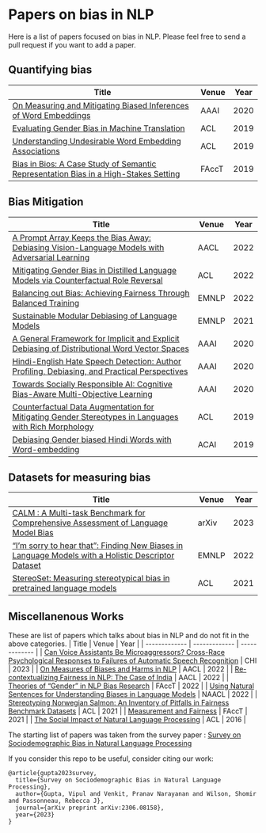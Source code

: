 # Papers on bias in NLP

Here is a list of papers focused on bias in NLP. Please feel free to send a pull request if you want to add a paper.

## Quantifying bias

| Title | Venue | Year |
| ------------- | ------------- | ------------- |
| [On Measuring and Mitigating Biased Inferences of Word Embeddings](https://arxiv.org/pdf/1908.09369.pdf) | AAAI | 2020 |
| [Evaluating Gender Bias in Machine Translation](https://aclanthology.org/P19-1164.pdf) | ACL | 2019 |
| [Understanding Undesirable Word Embedding Associations](https://aclanthology.org/P19-1166.pdf) | ACL | 2019 |
| [Bias in Bios: A Case Study of Semantic Representation Bias in a High-Stakes Setting](https://www.microsoft.com/en-us/research/uploads/prod/2019/01/bios_bias.pdf) | FAccT | 2019 |


## Bias Mitigation

| Title | Venue | Year |
| ------------- | ------------- | ------------- |
| [A Prompt Array Keeps the Bias Away: Debiasing Vision-Language Models with Adversarial Learning](https://aclanthology.org/2022.aacl-main.61.pdf) | AACL | 2022 |
| [Mitigating Gender Bias in Distilled Language Models via Counterfactual Role Reversal](https://aclanthology.org/2022.findings-acl.55.pdf) | ACL | 2022 |
| [Balancing out Bias: Achieving Fairness Through Balanced Training](https://aclanthology.org/2022.emnlp-main.779.pdf)| EMNLP | 2022 |
| [Sustainable Modular Debiasing of Language Models](https://arxiv.org/pdf/2109.03646.pdf) | EMNLP | 2021 |
| [A General Framework for Implicit and Explicit Debiasing of Distributional Word Vector Spaces](https://arxiv.org/pdf/1909.06092.pdf) | AAAI | 2020 |
| [Hindi-English Hate Speech Detection: Author Profiling, Debiasing, and Practical Perspectives](https://ojs.aaai.org/index.php/AAAI/article/view/5374/5229) | AAAI | 2020 |
| [Towards Socially Responsible AI: Cognitive Bias-Aware Multi-Objective Learning](https://ojs.aaai.org/index.php/AAAI/article/view/5654) | AAAI | 2020 |
| [Counterfactual Data Augmentation for Mitigating Gender Stereotypes in Languages with Rich Morphology](https://aclanthology.org/P19-1161v2.pdf) | ACL | 2019 |
| [Debiasing Gender biased Hindi Words with Word-embedding](https://dl.acm.org/doi/pdf/10.1145/3377713.3377792) | ACAI | 2019 |


## Datasets for measuring bias
| Title | Venue | Year |
| ------------- | ------------- | ------------- |
| [CALM : A Multi-task Benchmark for Comprehensive Assessment of Language Model Bias](https://arxiv.org/abs/2308.12539) | arXiv | 2023 |
| [“I’m sorry to hear that”: Finding New Biases in Language Models with a Holistic Descriptor Dataset](https://aclanthology.org/2022.emnlp-main.625/) | EMNLP | 2022 |
| [StereoSet: Measuring stereotypical bias in pretrained language models](https://arxiv.org/pdf/2004.09456.pdf) | ACL | 2021 |

## Miscellanenous Works
These are list of papers which talks about bias in NLP and do not fit in the above categories.
| Title | Venue | Year |
| ------------- | ------------- | ------------- |
| [Can Voice Assistants Be Microaggressors? Cross-Race Psychological Responses to Failures of Automatic Speech Recognition](https://dl.acm.org/doi/pdf/10.1145/3544548.3581357) | CHI | 2023 |
| [On Measures of Biases and Harms in NLP](https://arxiv.org/pdf/2108.03362.pdf) | AACL | 2022 |
| [Re-contextualizing Fairness in NLP: The Case of India](https://arxiv.org/pdf/2209.12226.pdf) | AACL | 2022 |
| [Theories of “Gender” in NLP Bias Research](https://dl.acm.org/doi/10.1145/3531146.3534627) | FAccT | 2022 |
| [Using Natural Sentences for Understanding Biases in Language Models](https://aclanthology.org/2022.naacl-main.203.pdf) | NAACL | 2022 |
| [Stereotyping Norwegian Salmon: An Inventory of Pitfalls in Fairness Benchmark Datasets](https://aclanthology.org/2021.acl-long.81/) | ACL | 2021 |
| [Measurement and Fairness](https://dl.acm.org/doi/pdf/10.1145/3442188.3445901) | FAccT | 2021 |
| [The Social Impact of Natural Language Processing](https://aclanthology.org/P16-2096.pdf) | ACL | 2016 |



The starting list of papers was taken from the survey paper : [Survey on Sociodemographic Bias in Natural Language Processing](https://arxiv.org/abs/2306.08158)

If you consider this repo to be useful, consider citing our work:
```
@article{gupta2023survey,
  title={Survey on Sociodemographic Bias in Natural Language Processing},
  author={Gupta, Vipul and Venkit, Pranav Narayanan and Wilson, Shomir and Passonneau, Rebecca J},
  journal={arXiv preprint arXiv:2306.08158},
  year={2023}
}
```

